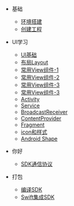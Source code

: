 * 基础
    * [环境搭建](chapter00.md)
    * [创建工程](chapter01.md)

* UI学习
    * [UI基础](chapter02.md)
    * [布局Layout](chapter03.md)
    * [常用View组件-1](chapter04.md)
    * [常用View组件-2](chapter05.md)
    * [常用View组件-3](chapter06.md)
    * [常用View组件-3](chapter07.md)
    * [Activity](chapter08.md)
    * [Service](chapter09.md)
    * [BroadcastReceiver](chapter10.md)
    * [ContentProvider](chapter11.md)
    * [Fragment](chapter12.md)
    * [icon和样式](chapter100.md)
    * [Android Shape](chapter101.md)


* 你好
    * [SDK通信协议](sdk/sdk_01.md)

* 打包
    * [编译SDK](ios/ios_01.md)
    * [Swift集成SDK](ios/ios_02.md)






